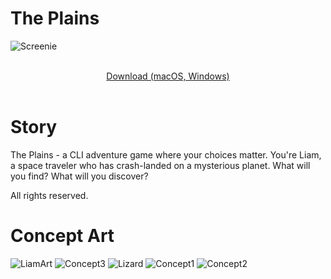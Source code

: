 # The Plains
![Screenie](https://github.com/draumaz/plains/blob/main/art/aaaa.png?raw=true "Screenshot")
<p align="center">
  <b></b><br>
  <a href="https://github.com/draumaz/plains/releases/tag/v0.22">Download (macOS, Windows)</a>
  <br><br>
  
# Story

The Plains - a CLI adventure game where your choices matter. You're Liam, a space traveler who has crash-landed on a mysterious planet. What will you find? What will you discover?

All rights reserved.

# Concept Art
![LiamArt](https://github.com/draumaz/plains/blob/main/art/liambody.png?raw=true?raw=true "Goat Boy")
![Concept3](https://github.com/draumaz/plains/blob/main/art/concept3.jpg?raw=true?raw=true "Concept 3")
![Lizard](https://github.com/draumaz/plains/blob/main/art/lizard.jpg?raw=true?raw=true "Lizard")
![Concept1](https://github.com/draumaz/plains/blob/main/art/concept1.jpg?raw=true?raw=true "Concept 1")
![Concept2](https://github.com/draumaz/plains/blob/main/art/concept2.jpg?raw=true?raw=true "Concept 2")
